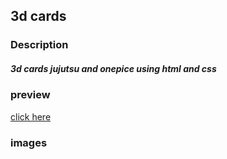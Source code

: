 ## 3d cards 
### Description 
##### 3d cards jujutsu and onepice using html and css 
### preview 
[click here](https://khadidjainfoinfinity.github.io/3d-cards-hover-effect-/)
### images
